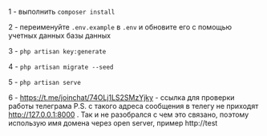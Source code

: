 1 - выполнить <code>composer install</code>

2 - переименуйте <code>.env.example</code> в <code>.env</code> и обновите его с помощью учетных данных базы данных

3 - <code>php artisan key:generate</code>

4 - <code>php artisan migrate --seed</code>

5 - <code>php artisan serve</code>

6 - https://t.me/joinchat/74OLj1LS2SMzYjky - ссылка для проверки работы телеграма
P.S. с такого адреса сообщения в телегу не приходят http://127.0.0.1:8000 .
Так и не разобрался с чем это связано, поэтому использую имя домена через open server, пример http://test
